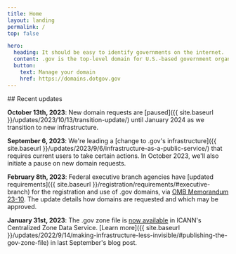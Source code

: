 ```yaml
---
title: Home
layout: landing
permalink: /
top: false

hero:
  heading: It should be easy to identify governments on the internet.
  content: .gov is the top-level domain for U.S.-based government organizations.
  button:
    text: Manage your domain
    href: https://domains.dotgov.gov
---
```


<section class="usa-section">
  <div class="usa-grid usa-content">
<div class="usa-width-one-third">
## Recent updates
</div>

   
<div class="usa-width-two-thirds">

**October 13th, 2023**: New domain requests are [paused]({{ site.baseurl }}/updates/2023/10/13/transition-update/) until January 2024 as we transition to new infrastructure.

**September 6, 2023**: We're leading a [change to .gov's infrastructure]({{ site.baseurl }}/updates/2023/9/6/infrastructure-as-a-public-service/) that requires current users to take certain actions. In October 2023, we'll also initiate a pause on new domain requests.

**February 8th, 2023**: Federal executive branch agencies have [updated requirements]({{ site.baseurl }}/registration/requirements/#executive-branch) for the registration and use of .gov domains, via [OMB Memorandum 23-10](https://www.whitehouse.gov/wp-content/uploads/2023/02/M-23-10-DOTGOV-Act-Guidance.pdf). The update details how domains are requested and which may be approved.

**January 31st, 2023**: The .gov zone file is [now available](https://czds.icann.org/home) in ICANN's Centralized Zone Data Service. [Learn more]({{ site.baseurl }}/updates/2022/9/14/making-infrastructure-less-invisible/#publishing-the-gov-zone-file) in last September's blog post.
